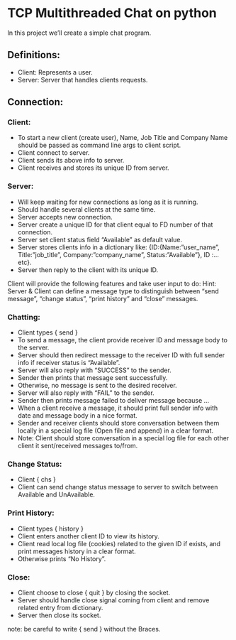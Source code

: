 # TCP Multithreaded Chat on python
In this project we’ll create a simple chat program.

## Definitions:
*	Client: Represents a user.
*	Server: Server that handles clients requests.

## Connection:

### Client:

*	To start a new client (create user), Name, Job Title and Company Name should be passed as command line args to client script.
*	Client connect to server.
*	Client sends its above info to server.
*	Client receives and stores its unique ID from server.

### Server:

*	Will keep waiting for new connections as long as it is running.
*	Should handle several clients at the same time.
*	Server accepts new connection.
*	Server create a unique ID for that client equal to FD number of that connection.
*	Server set client status field “Available” as default value.
*	Server stores clients info in a dictionary like: {ID:{Name:”user_name”, Title:”job_title”, Company:”company_name”, Status:”Available”}, ID :…etc}.
*	Server then reply to the client with its unique ID.

Client will provide the following features and take user input to do:
Hint: Server & Client can define a message type to distinguish between “send message”, “change status”, “print history” and “close” messages.

### Chatting:

*   Client types { send } 
*	To send a message, the client provide receiver ID and message body to the server.
*	Server should then redirect message to the receiver ID with full sender info if receiver status is “Available”.
*	Server will also reply with “SUCCESS” to the sender.
*	Sender then prints that message sent successfully.
*	Otherwise, no message is sent to the desired receiver.
*	Server will also reply with “FAIL” to the sender.
*	Sender then prints message failed to deliver message because …
*	When a client receive a message, it should print full sender info with date and message body in a nice format.
*	Sender and receiver clients should store conversation between them locally in a special log file (Open file and append) in a clear format.
*	Note: Client should store conversation in a special log file for each other client it sent/received messages to/from.

### Change Status:

*   Client { chs }
*	Client can send change status message to server to switch between Available and UnAvailable.

### Print History:

*   Client types { history }
*	Client enters another client ID to view its history.
*	Client read local log file (cookies) related to the given ID if exists, and print messages history in a clear format.
*	Otherwise prints “No History”.

### Close:

*	Client choose to close { quit } by closing the socket.
*	Server should handle close signal coming from client and remove related entry from dictionary.
*	Server then close its socket.

note: be careful to write { send } without the Braces.